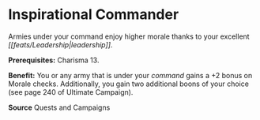 ﻿---
cssclass: [feats]

---
# Inspirational Commander

Armies under your command enjoy higher morale thanks to your excellent _[[feats/Leadership|leadership]]_.

**Prerequisites:** Charisma 13.

**Benefit:** You or any army that is under your _command_ gains a +2 bonus on Morale checks. Additionally, you gain two additional boons of your choice (see page 240 of Ultimate Campaign).

**Source** Quests and Campaigns